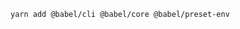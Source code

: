 <!--
 * @Desc: 
 * @FilePath: /learn-graphql/README.md
 * @Author: liujianwei1
 * @Date: 2021-06-03 17:39:09
 * @LastEditors: liujianwei1
 * @Reference Desc: 
-->
```bash
yarn add @babel/cli @babel/core @babel/preset-env   
```